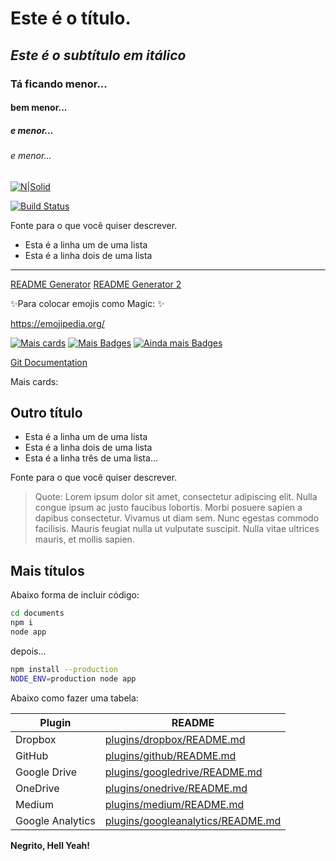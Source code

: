 # Este é o título.
## _Este é o subtítulo em itálico_
### Tá ficando menor...
#### bem menor...
##### e menor...
###### e menor...

[![N|Solid](https://cldup.com/dTxpPi9lDf.thumb.png)](https://nodesource.com/products/nsolid)

[![Build Status](https://travis-ci.org/joemccann/dillinger.svg?branch=master)](https://travis-ci.org/joemccann/dillinger)

Fonte para o que você quiser descrever.

- Esta é a linha um de uma lista
- Esta é a linha dois de uma lista
-----------------------------------------    

[README Generator](https://rahuldkjain.github.io/gh-profile-readme-generator/) 
[README Generator 2](https://dillinger.io/) 


✨Para colocar emojis como Magic: ✨

https://emojipedia.org/

[![Mais cards](https://img.shields.io/badge/Card%20Stats-E94D5F?style=for-the-badge)](https://github.com/digitalinnovationone/dio-lab-open-source/blob/main/utils/cards/github-stats.md)
[![Mais Badges](https://img.shields.io/badge/Badges-30A3DC?style=for-the-badge)](https://devicon.dev/)
[![Ainda mais Badges](https://img.shields.io/badge/Badges-30A3DC?style=for-the-badge)](https://github.com/digitalinnovationone/dio-lab-open-source/blob/main/utils/badges/badges.md)

[Git Documentation](https://docs.github.com/pt/get-started/writing-on-github/getting-started-with-writing-and-formatting-on-github/basic-writing-and-formatting-syntax)


Mais cards:
 


## Outro título

- Esta é a linha um de uma lista
- Esta é a linha dois de uma lista
- Esta é a linha três de uma lista...

Fonte para o que você quiser descrever.

> Quote:
> Lorem ipsum dolor sit amet, consectetur adipiscing elit.
> Nulla congue ipsum ac justo faucibus lobortis. 
> Morbi posuere sapien a dapibus consectetur. Vivamus ut diam sem.
> Nunc egestas commodo facilisis.
> Mauris feugiat nulla ut vulputate suscipit.
> Nulla vitae ultrices mauris, et mollis sapien.

## Mais títulos

Abaixo forma de incluir código: 

```sh
cd documents
npm i
node app
```

depois...

```sh
npm install --production
NODE_ENV=production node app
```

Abaixo como fazer uma tabela:

| Plugin | README |
| ------ | ------ |
| Dropbox | [plugins/dropbox/README.md][PlDb] |
| GitHub | [plugins/github/README.md][PlGh] |
| Google Drive | [plugins/googledrive/README.md][PlGd] |
| OneDrive | [plugins/onedrive/README.md][PlOd] |
| Medium | [plugins/medium/README.md][PlMe] |
| Google Analytics | [plugins/googleanalytics/README.md][PlGa] |

**Negrito, Hell Yeah!**

[//]: # (These are reference links used in the body of this note and get stripped out when the markdown processor does its job. There is no need to format nicely because it shouldn't be seen. Thanks SO - http://stackoverflow.com/questions/4823468/store-comments-in-markdown-syntax)

   [PlDb]: <https://github.com/joemccann/dillinger/tree/master/plugins/dropbox/README.md>
   [PlGh]: <https://github.com/joemccann/dillinger/tree/master/plugins/github/README.md>
   [PlGd]: <https://github.com/joemccann/dillinger/tree/master/plugins/googledrive/README.md>
   [PlOd]: <https://github.com/joemccann/dillinger/tree/master/plugins/onedrive/README.md>
   [PlMe]: <https://github.com/joemccann/dillinger/tree/master/plugins/medium/README.md>
   [PlGa]: <https://github.com/RahulHP/dillinger/blob/master/plugins/googleanalytics/README.md>
